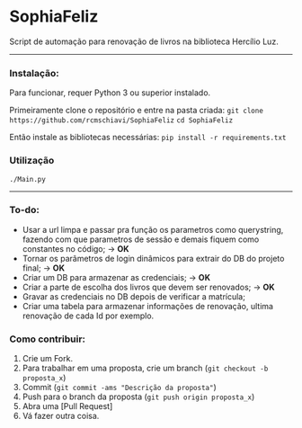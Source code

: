 ﻿# SophiaFeliz
Script de automação para renovação de livros na biblioteca Hercílio Luz.

---
### Instalação:
Para funcionar, requer Python 3 ou superior instalado.

Primeiramente clone o repositório e entre na pasta criada:
`git clone https://github.com/rcmschiavi/SophiaFeliz`
`cd SophiaFeliz`

Então instale as bibliotecas necessárias:
`pip install -r requirements.txt`

### Utilização
`./Main.py`             

---

### To-do:

- Usar a url limpa e passar pra função os parametros como querystring, fazendo com que parametros de sessão e demais fiquem como constantes no código; -> **OK**
- Tornar os parâmetros de login dinâmicos para extrair do DB do projeto final; -> **OK**
- Criar um DB para armazenar as credenciais; -> **OK**
- Criar a parte de escolha dos livros que devem ser renovados; -> **OK**
- Gravar as credenciais no DB depois de verificar a matrícula;
- Criar uma tabela para armazenar informações de renovação, ultima renovação de cada Id por exemplo.

### Como contribuir:

1. Crie um Fork.
2. Para trabalhar em uma proposta, crie um branch (`git checkout -b proposta_x`)
3. Commit (`git commit -ams "Descrição da proposta"`)
4. Push para o branch da proposta (`git push origin proposta_x`)
5. Abra uma [Pull Request]
6. Vá fazer outra coisa.
